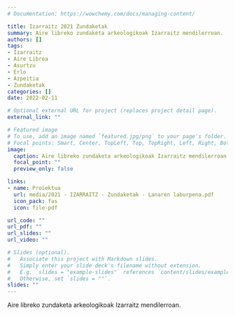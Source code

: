```yaml
---
# Documentation: https://wowchemy.com/docs/managing-content/

title: Izarraitz 2021 Zundaketak
summary: Aire libreko zundaketa arkeologikoak Izarraitz mendilerroan.
authors: []
tags: 
- Izarraitz
- Aire Librea
- Asurtzu
- Erlo
- Azpeitia
- Zundaketak
categories: []
date: 2022-02-11

# Optional external URL for project (replaces project detail page).
external_link: ""

# Featured image
# To use, add an image named `featured.jpg/png` to your page's folder.
# Focal points: Smart, Center, TopLeft, Top, TopRight, Left, Right, BottomLeft, Bottom, BottomRight.
image:
  caption: Aire libreko zundaketa arkeologikoak Izarraitz mendilerroan.
  focal_point: ""
  preview_only: false

links:
- name: Proiektua
  url: media/2021 - IZARRAITZ - Zundaketak - Lanaren laburpena.pdf
  icon_pack: fas
  icon: file-pdf

url_code: ""
url_pdf: ""
url_slides: ""
url_video: ""

# Slides (optional).
#   Associate this project with Markdown slides.
#   Simply enter your slide deck's filename without extension.
#   E.g. `slides = "example-slides"` references `content/slides/example-slides.md`.
#   Otherwise, set `slides = ""`.
slides: ""
---
```


Aire libreko zundaketa arkeologikoak Izarraitz mendilerroan.
